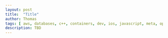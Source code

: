 ```yaml
---
layout: post
title:  "Title"
author: Thomas
tags: [ aws, databases, c++, containers, dev, ios, javascript, meta, ops, python, ruby, security, serverless, swift, travel ]
description: TBD
---
```

